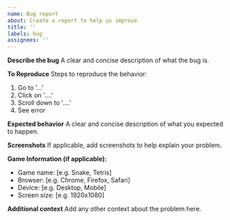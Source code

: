 ```yaml
---
name: Bug report
about: Create a report to help us improve
title: ''
labels: bug
assignees: ''
---
```


**Describe the bug**
A clear and concise description of what the bug is.

**To Reproduce**
Steps to reproduce the behavior:
1. Go to '...'
2. Click on '....'
3. Scroll down to '....'
4. See error

**Expected behavior**
A clear and concise description of what you expected to happen.

**Screenshots**
If applicable, add screenshots to help explain your problem.

**Game Information (if applicable):**
- Game name: [e.g. Snake, Tetris]
- Browser: [e.g. Chrome, Firefox, Safari]
- Device: [e.g. Desktop, Mobile]
- Screen size: [e.g. 1920x1080]

**Additional context**
Add any other context about the problem here.

